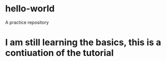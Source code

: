 # hello-world
A practice repository 
# I am still learning the basics, this is a contiuation of the tutorial
